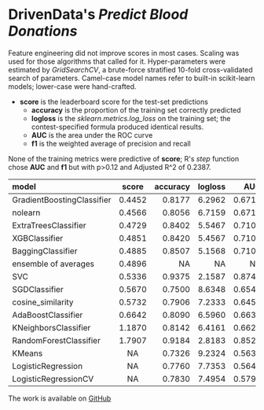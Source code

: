 # DrivenData's *Predict Blood Donations*

Feature engineering did not improve scores in most cases. Scaling was used for those algorithms that called for it. Hyper-parameters were estimated by *GridSearchCV*, a brute-force stratified 10-fold cross-validated search of parameters. Camel-case model names refer to built-in scikit-learn models; lower-case were hand-crafted.

* **score** is the leaderboard score for the test-set predictions
    * **accuracy** is the proportion of the training set correctly predicted
    * **logloss** is the *sklearn.metrics.log_loss* on the training set;
      the contest-specified formula produced identical results.  
    * **AUC** is the area under the ROC curve
    * **f1**  is the weighted average of precision and recall

None of the training metrics were predictive of **score**; R's *step* function chose **AUC** and **f1** but with p>0.12 and  Adjusted R^2 of 0.2387.




|model                      |  score | accuracy| logloss|    AUC|     f1|
|:--------------------------|:------:|--------:|-------:|------:|------:|
|GradientBoostingClassifier | 0.4452|   0.8177|  6.2962| 0.6717| 0.5070|
|nolearn                    | 0.4566|   0.8056|  6.7159| 0.6711| 0.5044|
|ExtraTreesClassifier       | 0.4729|   0.8402|  5.5467| 0.7100| 0.5806|
|XGBClassifier              | 0.4851|   0.8420|  5.4567| 0.7100| 0.5806|
|BaggingClassifier          | 0.4885|   0.8507|  5.1568| 0.7107| 0.5865|
|ensemble of averages       | 0.4896|       NA|      NA|     NA|     NA|
|SVC                        | 0.5336|   0.9375|  2.1587| 0.8745| 0.8525|
|SGDClassifier              | 0.5670|   0.7500|  8.6348| 0.6545| 0.4745|
|cosine_similarity          | 0.5732|   0.7906|  7.2333| 0.6452| 0.4595|
|AdaBoostClassifier         | 0.6642|   0.8090|  6.5960| 0.6635| 0.4907|
|KNeighborsClassifier       | 1.1870|   0.8142|  6.4161| 0.6620| 0.4880|
|RandomForestClassifier     | 1.7907|   0.9184|  2.8183| 0.8520| 0.8097|
|KMeans                     |     NA|   0.7326|  9.2324| 0.5636| 0.3000|
|LogisticRegression         |     NA|   0.7760|  7.7353| 0.5649| 0.2543|
|LogisticRegressionCV       |     NA|   0.7830|  7.4954| 0.5794| 0.2938|


The work is available on [GitHub](https://github.com/grfiv/predict-blood-donations)
